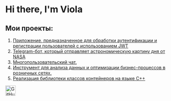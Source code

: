 
<div id="header" align="Left">
    <h1>Hi there, I'm  Viola </h1>
</div>


## Мои проекты:
1. [Приложение, предназначенное для обработки аутентификации и регистрации пользователей с использованием JWT]((https://github.com/Violchanskiy/AuthenticationService))
2. [Telegram-бот, который отправляет астрономическую картину дня от NASA](https://github.com/Violchanskiy/NasaBot)
3. [Многопользовательский чат.](https://github.com/Violchanskiy/MultiUserChat)
4. [Инструмент для анализа данных и оптимизации бизнес-процессов в розничных сетях.](https://github.com/Violchanskiy/RetailAnalytics)
5. [Реализация библиотеки классов контейнеров на языке C++](https://github.com/Violchanskiy/Containers)


<div align="left">
  <a href="https://t.me/violchanskiy" target="_blank" rel="noreferrer">
        <img src="https://upload.wikimedia.org/wikipedia/commons/thumb/8/82/Telegram_logo.svg/1200px-Telegram_logo.svg.png" width="32" height="32" alt="GitHub" />
</div>

